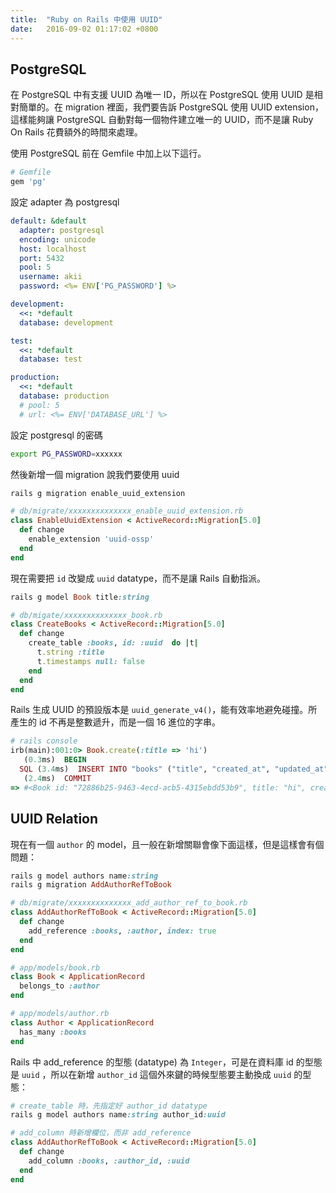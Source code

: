 ```yaml
---
title:  "Ruby on Rails 中使用 UUID"
date:   2016-09-02 01:17:02 +0800
---
```


## PostgreSQL

在 PostgreSQL 中有支援 UUID 為唯一 ID，所以在 PostgreSQL 使用 UUID 是相對簡單的。在
migration 裡面，我們要告訴 PostgreSQL 使用 UUID extension，這樣能夠讓 PostgreSQL
自動對每一個物件建立唯一的 UUID，而不是讓 Ruby On Rails 花費額外的時間來處理。

使用 PostgreSQL 前在 Gemfile 中加上以下這行。

```ruby
# Gemfile
gem 'pg'
```

設定 adapter 為 postgresql

```yml
default: &default
  adapter: postgresql
  encoding: unicode
  host: localhost
  port: 5432
  pool: 5
  username: akii
  password: <%= ENV['PG_PASSWORD'] %>

development:
  <<: *default
  database: development

test:
  <<: *default
  database: test

production:
  <<: *default
  database: production
  # pool: 5
  # url: <%= ENV['DATABASE_URL'] %>
```

設定 postgresql 的密碼

```sh
export PG_PASSWORD=xxxxxx
```

<!--excerpt-->

然後新增一個 migration 說我們要使用 uuid

```ruby
rails g migration enable_uuid_extension

# db/migrate/xxxxxxxxxxxxxx_enable_uuid_extension.rb
class EnableUuidExtension < ActiveRecord::Migration[5.0]
  def change
    enable_extension 'uuid-ossp'
  end
end
```

現在需要把 `id` 改變成 `uuid` datatype，而不是讓 Rails 自動指派。

```ruby
rails g model Book title:string

# db/migate/xxxxxxxxxxxxxx_book.rb
class CreateBooks < ActiveRecord::Migration[5.0]
  def change
    create_table :books, id: :uuid  do |t|
      t.string :title
      t.timestamps null: false
    end
  end
end
```

Rails 生成 UUID 的預設版本是 `uuid_generate_v4()`，能有效率地避免碰撞。所產生的 id
不再是整數遞升，而是一個 16 進位的字串。

```ruby
# rails console
irb(main):001:0> Book.create(:title => 'hi')
   (0.3ms)  BEGIN
  SQL (3.4ms)  INSERT INTO "books" ("title", "created_at", "updated_at") VALUES ($1, $2, $3) RETURNING "id"  [["title", "hi"], ["created_at", 2016-09-01 16:18:04 UTC], ["updated_at", 2016-09-01 16:18:04 UTC]]
   (2.4ms)  COMMIT
=> #<Book id: "72886b25-9463-4ecd-acb5-4315ebdd53b9", title: "hi", created_at: "2016-09-01 16:18:04", updated_at: "2016-09-01 16:18:04">
```

## UUID Relation

現在有一個 `author` 的 model，且一般在新增關聯會像下面這樣，但是這樣會有個問題：

```ruby
rails g model authors name:string
rails g migration AddAuthorRefToBook

# db/migrate/xxxxxxxxxxxxxx_add_author_ref_to_book.rb
class AddAuthorRefToBook < ActiveRecord::Migration[5.0]
  def change
    add_reference :books, :author, index: true
  end
end
```

```ruby
# app/models/book.rb
class Book < ApplicationRecord
  belongs_to :author
end

# app/models/author.rb
class Author < ApplicationRecord
  has_many :books
end
```

Rails 中 add_reference 的型態 (datatype) 為 `Integer`，可是在資料庫 id 的型態是 `uuid`
，所以在新增 `author_id` 這個外來鍵的時候型態要主動換成 `uuid` 的型態：

```ruby
# create_table 時，先指定好 author_id datatype
rails g model authors name:string author_id:uuid

# add_column 時新增欄位，而非 add_reference
class AddAuthorRefToBook < ActiveRecord::Migration[5.0]
  def change
    add_column :books, :author_id, :uuid
  end
end
```
